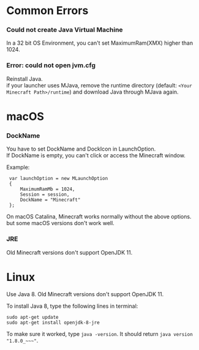 # Common Errors

### Could not create Java Virtual Machine
In a 32 bit OS Environment, you can't set MaximumRam(XMX) higher than 1024.

### Error: could not open jvm.cfg
Reinstall Java.  
if your launcher uses MJava, remove the runtime directory (default: `<Your Minecraft Path>/runtime`) and download Java through MJava again.

# macOS

### DockName
You have to set DockName and DockIcon in LaunchOption.  
If DockName is empty, you can't click or access the Minecraft window.

Example:

     var launchOption = new MLaunchOption
     {
         MaximumRamMb = 1024,
         Session = session, 
         DockName = "Minecraft"
     };

On macOS Catalina, Minecraft works normally without the above options. but some macOS versions don't work well.

### JRE
Old Minecraft versions don't support OpenJDK 11.

# Linux
Use Java 8. Old Minecraft versions don't support OpenJDK 11.

To install Java 8, type the following lines in terminal:

    sudo apt-get update
    sudo apt-get install openjdk-8-jre

To make sure it worked, type `java -version`. It should return `java version "1.8.0_~~~"`.
